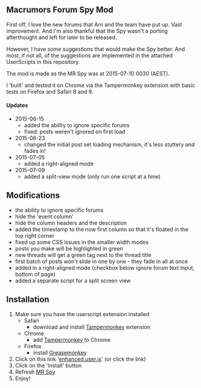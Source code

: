 ## Macrumors Forum Spy Mod ##

First off, I love the new forums that Arn and the team have put up. Vast improvement. And I'm also thankful that the Spy wasn't a porting afterthought and left for later to be released.

However, I have some suggestions that would make the Spy better. And most, if not all, of the suggestions are implemented in the attached UserScripts in this repository.

The mod is made as the MR Spy was at 2015-07-10 0030 (AEST).

I 'built' and tested it on Chrome via the Tampermonkey extension with basic tests on Firefox and Safari 8 and 9.

#### Updates ####

- 2015-06-15
    - added the ability to ignore specific forums
    - fixed: posts weren't ignored on first load
- 2015-06-23
    - changed the initial post set loading mechanism, it's less stuttery and fades in!
- 2015-07-05
    - added a right-aligned mode
- 2015-07-09
    - added a split-view mode (only run one script at a time)

## Modifications ##

- the ability to ignore specific forums
- hide the 'event column'
- hide the column headers and the description
- added the timestamp to the now first column so that it's floated in the top right corner
- fixed up some CSS issues in the smaller width modes
- posts you make will be highlighted in green
- new threads will get a green tag next to the thread title
- first batch of posts won't slide in one by one - they fade in all at once
- added in a right-aligned mode (checkbox below ignore forum text input, bottom of page)
- added a separate script for a split screen view

## Installation ##

1. Make sure you have the userscript extension installed
    - Safari
        - download and install [Tampermonkey](http://tampermonkey.net/?browser=safari) extension
    - Chrome
        - add [Tampermonkey](https://chrome.google.com/webstore/detail/tampermonkey/dhdgffkkebhmkfjojejmpbldmpobfkfo?hl=en) to Chrome
    - Firefox
        - install [Greasemonkey](https://addons.mozilla.org/en-US/firefox/addon/greasemonkey/)
2. Click on this link '[enhanced.user.js](https://github.com/sammich/macrumors-spy-mod/raw/master/enhanced.user.js)' (or click the link)
3. Click on the 'Install' button
4. Refresh [MR Spy](http://forums.macrumors.com/spy/)
5. Enjoy!
